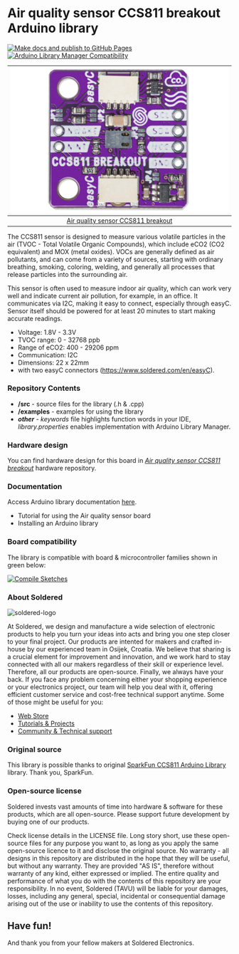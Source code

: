 # Air quality sensor CCS811 breakout Arduino library

[![Make docs and publish to GitHub Pages](https://github.com/SolderedElectronics/Soldered-CCS811-Air-Quality-Sensor-Arduino-Library/actions/workflows/make_docs.yml/badge.svg?branch=dev)](https://github.com/SolderedElectronics/Soldered-CCS811-Air-Quality-Sensor-Arduino-Library/actions/workflows/make_docs.yml)
[![Arduino Library Manager Compatibility](https://github.com/SolderedElectronics/Soldered-CCS811-Air-Quality-Sensor-Arduino-Library/actions/workflows/arduino_lint.yml/badge.svg?branch=dev)](https://github.com/SolderedElectronics/Soldered-CCS811-Air-Quality-Sensor-Arduino-Library/actions/workflows/arduino_lint.yml)


| ![Air quality sensor CCS811 breakout](https://github.com/SolderedElectronics/Air-quality-sensor-CCS811-breakout-hardware-design/blob/main/OUTPUTS/V1.1.1/333009.jpg) |
| :------------------------------------------------------------------------------------------------------------------------------------------------------------------: |
|                                                  [Air quality sensor CCS811 breakout](https://solde.red/333009)                                                  |

The CCS811 sensor is designed to measure various volatile particles in the air (TVOC - Total Volatile Organic Compounds), which include eCO2 (CO2 equivalent) and MOX (metal oxides). VOCs are generally defined as air pollutants, and can come from a variety of sources, starting with ordinary breathing, smoking, coloring, welding, and generally all processes that release particles into the surrounding air.

This sensor is often used to measure indoor air quality, which can work very well and indicate current air pollution, for example, in an office. It communicates via I2C, making it easy to connect, especially through easyC. Sensor itself should be powered for at least 20 minutes to start making accurate readings.

- Voltage: 1.8V - 3.3V
- TVOC range: 0 - 32768 ppb
- Range of eCO2: 400 - 29206 ppm
- Communication: I2C
- Dimensions: 22 x 22mm
- with two easyC connectors (https://www.soldered.com/en/easyC).

### Repository Contents

- **/src** - source files for the library (.h & .cpp)
- **/examples** - examples for using the library
- **_other_** - _keywords_ file highlights function words in your IDE, _library.properties_ enables implementation with Arduino Library Manager.

### Hardware design

You can find hardware design for this board in [_Air quality sensor CCS811 breakout_](https://github.com/SolderedElectronics/Air-quality-sensor-CCS811-breakout-hardware-design) hardware repository.

### Documentation

Access Arduino library documentation [here](https://SolderedElectronics.github.io/Soldered-CCS811-Air-Quality-Sensor-Arduino-Library/).

- Tutorial for using the Air quality sensor board
- Installing an Arduino library

### Board compatibility

The library is compatible with board & microcontroller families shown in green below:

[![Compile Sketches](http://github-actions.40ants.com/e-radionicacom/Soldered-CCS811-Air-Quality-Sensor-Arduino-Library/matrix.svg?branch=dev&only=Compile%20Sketches)](https://github.com/SolderedElectronics/Soldered-CCS811-Air-Quality-Sensor-Arduino-Library/actions/workflows/compile_test.yml)

### About Soldered

<img src="https://raw.githubusercontent.com/e-radionicacom/Soldered-Generic-Arduino-Library/dev/extras/Soldered-logo-color.png" alt="soldered-logo" width="500"/>

At Soldered, we design and manufacture a wide selection of electronic products to help you turn your ideas into acts and bring you one step closer to your final project. Our products are intented for makers and crafted in-house by our experienced team in Osijek, Croatia. We believe that sharing is a crucial element for improvement and innovation, and we work hard to stay connected with all our makers regardless of their skill or experience level. Therefore, all our products are open-source. Finally, we always have your back. If you face any problem concerning either your shopping experience or your electronics project, our team will help you deal with it, offering efficient customer service and cost-free technical support anytime. Some of those might be useful for you:

- [Web Store](https://www.soldered.com/shop)
- [Tutorials & Projects](https://soldered.com/learn)
- [Community & Technical support](https://soldered.com/community)

### Original source

This library is possible thanks to original [SparkFun CCS811 Arduino Library](https://github.com/sparkfun/SparkFun_CCS811_Arduino_Library) library. Thank you, SparkFun.

### Open-source license

Soldered invests vast amounts of time into hardware & software for these products, which are all open-source. Please support future development by buying one of our products.

Check license details in the LICENSE file. Long story short, use these open-source files for any purpose you want to, as long as you apply the same open-source licence to it and disclose the original source. No warranty - all designs in this repository are distributed in the hope that they will be useful, but without any warranty. They are provided "AS IS", therefore without warranty of any kind, either expressed or implied. The entire quality and performance of what you do with the contents of this repository are your responsibility. In no event, Soldered (TAVU) will be liable for your damages, losses, including any general, special, incidental or consequential damage arising out of the use or inability to use the contents of this repository.

## Have fun!

And thank you from your fellow makers at Soldered Electronics.
